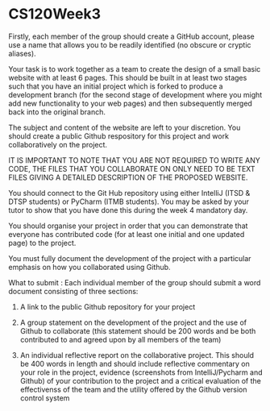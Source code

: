 # CS120Week3
Firstly, each member of the group should create a GitHub account, please use a name that allows you to be readily identified (no obscure or cryptic aliases).

Your task is to work together as a team to create the design of a small basic website with at least 6 pages. This should be built in at least two stages such that you have an initial project which is forked to produce a development branch (for the second stage of development where you might add new functionality to your web pages) and then subsequently merged back into the original branch.

The subject and content of the website are left to your discretion. You should create a public Github respository for this project and work collaboratively on the project.

IT IS IMPORTANT TO NOTE THAT YOU ARE NOT REQUIRED TO WRITE ANY CODE, THE FILES THAT YOU COLLABORATE ON ONLY NEED TO BE TEXT FILES GIVING A DETAILED DESCRIPTION OF THE PROPOSED WEBSITE.

You should connect to the Git Hub repository using either IntelliJ (ITSD & DTSP students) or PyCharm (ITMB students). You may be asked by your tutor to show that you have done this during the week 4 mandatory day.

You should organise your project in order that you can demonstrate that everyone has contributed code (for at least one initial and one updated page) to the project.

You must fully document the development of the project with a particular emphasis on how you collaborated using Github.

What to submit :
Each individual member of the group should submit a word document consisting of three sections:
1. A link to the public Github repository for your project

2. A group statement on the development of the project and the use of Github to collaborate (this statement should be 200 words and be both contributed to and agreed upon by all members of the team)

3. An individual reflective report on the collaborative project. This should be 400 words in length and should include reflective commentary on your role in the project, evidence (screenshots from IntelliJ/Pycharm and Github) of your contribution to the project and a critical evaluation of the effectivenss of the team and the utility offered by the Github version control system
